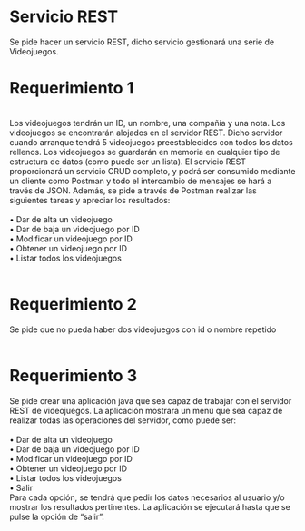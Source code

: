 # Servicio REST
Se pide hacer un servicio REST, dicho servicio gestionará una serie de Videojuegos.
<h1> Requerimiento 1 </h1>
<br>
Los videojuegos tendrán un ID, un nombre, una compañía y una nota. Los videojuegos se
encontrarán alojados en el servidor REST. Dicho servidor cuando arranque tendrá 5 videojuegos
preestablecidos con todos los datos rellenos. Los videojuegos se guardarán en memoria en cualquier
tipo de estructura de datos (como puede ser un lista).
El servicio REST proporcionará un servicio CRUD completo, y podrá ser consumido mediante un
cliente como Postman y todo el intercambio de mensajes se hará a través de JSON.
Además, se pide a través de Postman realizar las siguientes tareas y apreciar los resultados:
<br><br>
• Dar de alta un videojuego<br>
• Dar de baja un videojuego por ID<br>
• Modificar un videojuego por ID<br>
• Obtener un videojuego por ID<br>
• Listar todos los videojuegos
<br> <br>
<h1> Requerimiento 2 </h1>
Se pide que no pueda haber dos videojuegos con id o nombre repetido
<br><br>
<h1> Requerimiento 3 </h1>
Se pide crear una aplicación java que sea capaz de trabajar con el servidor REST de videojuegos. La
aplicación mostrara un menú que sea capaz de realizar todas las operaciones del servidor, como
puede ser:
<br><br>
• Dar de alta un videojuego<br>
• Dar de baja un videojuego por ID<br>
• Modificar un videojuego por ID<br>
• Obtener un videojuego por ID<br>
• Listar todos los videojuegos<br>
• Salir<br>
Para cada opción, se tendrá que pedir los datos necesarios al usuario y/o mostrar los resultados
pertinentes. La aplicación se ejecutará hasta que se pulse la opción de “salir”.
